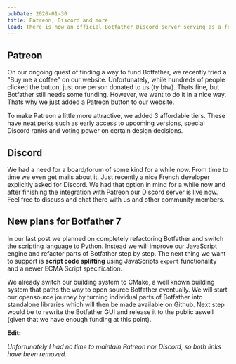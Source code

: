 ```yaml
---
pubDate: 2020-01-30
title: Patreon, Discord and more
lead: There is now an official Botfather Discord server serving as a forum. And after testing a "buymeacoffee" button for a while now, we replaced it with Patreon. Furthermore, there are new plans for Botfather version 7.
---
```


## Patreon

On our ongoing quest of finding a way to fund Botfather, we recently tried a "Buy me a coffee" on our website. Unfortunately, while hundreds of people clicked the button, just one person donated to us (ty btw). Thats fine, but Botfather still needs some funding. However, we want to do it in a nice way. Thats why we just added a Patreon button to our website.

To make Patreon a little more attractive, we added 3 affordable tiers. These have neat perks such as early access to upcoming versions, special Discord ranks and voting power on certain design decisions.

## Discord

We had a need for a board/forum of some kind for a while now. From time to time we even get mails about it. Just recently a nice French developer explicitly asked for Discord. We had that option in mind for a while now and after finishing the integration with Patreon our Discord server is live now. Feel free to discuss and chat there with us and other community members.

## New plans for Botfather 7

In our last post we planned on completely refactoring Botfather and switch the scripting language to Python. Instead we will improve our JavaScript engine and refactor parts of Botfather step by step. The next thing we want to support is **script code splitting** using JavaScripts `export` functionality and a newer ECMA Script specification.

We already switch our building system to CMake, a well known building system that paths the way to open source Botfather eventually. We will start our opensource journey by turning individual parts of Botfather into standalone libraries which will then be made available on Github. Next step would be to rewrite the Botfather GUI and release it to the public aswell (given that we have enough funding at this point).

**Edit:**

_Unfortunately I had no time to maintain Patreon nor Discord, so both links have been removed._
